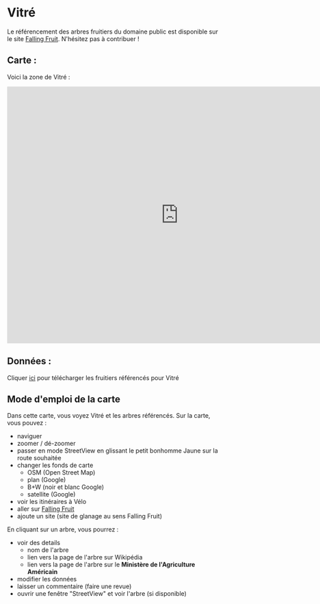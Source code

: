 # Vitré

Le référencement des arbres fruitiers du domaine public est disponible sur le site [Falling Fruit](https://fallingfruit.org/).
N'hésitez pas à contribuer !

## Carte :

Voici la zone de Vitré :
 
<iframe src="https://fallingfruit.org/locations/embed?z=14&y=48.12329&x=-1.19663&m=true&t=roadmap&c=forager,freegan&l=false&locale=fr" width=800 height=600 scrolling="no" style="border:none;"></iframe>

## Données :

Cliquer [ici](https://fallingfruit.org/locations/data.csv?muni=1&nelat=48.154617129460675&nelng=-1.0360436257019034&swlat=48.088152994012376&swlng=-1.3313011940612784&locale=fr) pour télécharger les fruitiers référencés pour Vitré

## Mode d'emploi de la carte

Dans cette carte, vous voyez Vitré et les arbres référencés.
Sur la carte, vous pouvez :

- naviguer
- zoomer / dé-zoomer
- passer en mode StreetView en glissant le petit bonhomme Jaune sur la route souhaitée
- changer les fonds de carte
    - OSM (Open Street Map)
    - plan (Google)
    - B+W (noir et blanc Google)
    - satellite (Google)
- voir les itinéraires à Vélo
- aller sur [Falling Fruit](https://fallingfruit.org/)
- ajoute un site (site de glanage au sens Falling Fruit)

En cliquant sur un arbre, vous pourrez :
- voir des details
    - nom de l'arbre
    - lien vers la page de l'arbre sur Wikipédia
    - lien vers la page de l'arbre sur le **Ministère de l'Agriculture Américain**
- modifier les données
- laisser un commentaire (faire une revue)
- ouvrir une fenêtre "StreetView" et voir l'arbre (si disponible) 
